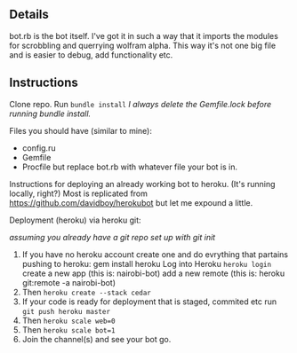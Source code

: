 Details
-------

bot.rb is the bot itself. I've got it in such a way that it imports the modules for scrobbling and querrying wolfram alpha.
This way it's not one big file and is easier to debug, add functionality etc.


Instructions
------------

Clone repo.
Run `bundle install` *I always delete the Gemfile.lock before running bundle install.*
  
Files you should have (similar to mine):
  
- config.ru
- Gemfile
- Procfile but replace bot.rb with whatever file your bot is in.


Instructions for deploying an already working bot to heroku. (It's running locally, right?)
Most is replicated from https://github.com/davidboy/herokubot but let me expound a little.    
  
Deployment (heroku) via heroku git:

*assuming you already have a git repo set up with git init*

   
1. If you have no heroku account create one and do evrything that partains pushing to heroku:
      gem install heroku
      Log into Heroku `heroku login` 
      create a new app (this is: nairobi-bot)
      add a new remote (this is: heroku git:remote -a nairobi-bot)
3. Then `heroku create --stack cedar`
4. If your code is ready for deployment that is staged, commited etc run `git push heroku master`
5. Then `heroku scale web=0`
6. Then `heroku scale bot=1`
7. Join the channel(s) and see your bot go.
